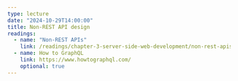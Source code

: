 ```yaml
---
type: lecture
date: "2024-10-29T14:00:00"
title: Non-REST API design
readings:
  - name: "Non-REST APIs"
    link: /readings/chapter-3-server-side-web-development/non-rest-apis/
  - name: How to GraphQL
    link: https://www.howtographql.com/
    optional: true
---
```

